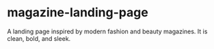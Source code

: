 # magazine-landing-page
A landing page inspired by modern fashion and beauty magazines. It is clean, bold, and sleek.
